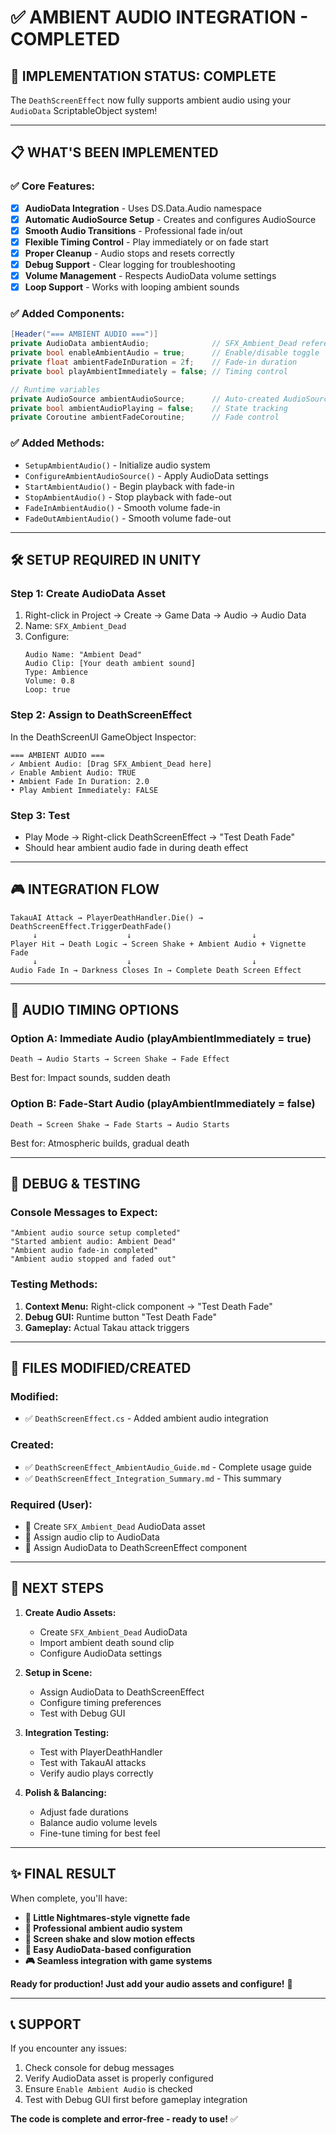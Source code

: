 # ✅ AMBIENT AUDIO INTEGRATION - COMPLETED

## 🎯 **IMPLEMENTATION STATUS: COMPLETE**

The `DeathScreenEffect` now fully supports ambient audio using your `AudioData` ScriptableObject system!

---

## 📋 **WHAT'S BEEN IMPLEMENTED**

### ✅ **Core Features:**
- [x] **AudioData Integration** - Uses DS.Data.Audio namespace
- [x] **Automatic AudioSource Setup** - Creates and configures AudioSource
- [x] **Smooth Audio Transitions** - Professional fade in/out
- [x] **Flexible Timing Control** - Play immediately or on fade start
- [x] **Proper Cleanup** - Audio stops and resets correctly
- [x] **Debug Support** - Clear logging for troubleshooting
- [x] **Volume Management** - Respects AudioData volume settings
- [x] **Loop Support** - Works with looping ambient sounds

### ✅ **Added Components:**
```csharp
[Header("=== AMBIENT AUDIO ===")]
private AudioData ambientAudio;              // SFX_Ambient_Dead reference
private bool enableAmbientAudio = true;      // Enable/disable toggle
private float ambientFadeInDuration = 2f;    // Fade-in duration
private bool playAmbientImmediately = false; // Timing control

// Runtime variables
private AudioSource ambientAudioSource;      // Auto-created AudioSource
private bool ambientAudioPlaying = false;    // State tracking
private Coroutine ambientFadeCoroutine;      // Fade control
```

### ✅ **Added Methods:**
- `SetupAmbientAudio()` - Initialize audio system
- `ConfigureAmbientAudioSource()` - Apply AudioData settings
- `StartAmbientAudio()` - Begin playback with fade-in
- `StopAmbientAudio()` - Stop playback with fade-out
- `FadeInAmbientAudio()` - Smooth volume fade-in
- `FadeOutAmbientAudio()` - Smooth volume fade-out

---

## 🛠️ **SETUP REQUIRED IN UNITY**

### **Step 1: Create AudioData Asset**
1. Right-click in Project → Create → Game Data → Audio → Audio Data
2. Name: `SFX_Ambient_Dead`
3. Configure:
   ```
   Audio Name: "Ambient Dead"
   Audio Clip: [Your death ambient sound]
   Type: Ambience
   Volume: 0.8
   Loop: true
   ```

### **Step 2: Assign to DeathScreenEffect**
In the DeathScreenUI GameObject Inspector:
```
=== AMBIENT AUDIO ===
✓ Ambient Audio: [Drag SFX_Ambient_Dead here]
✓ Enable Ambient Audio: TRUE
• Ambient Fade In Duration: 2.0
• Play Ambient Immediately: FALSE
```

### **Step 3: Test**
- Play Mode → Right-click DeathScreenEffect → "Test Death Fade"
- Should hear ambient audio fade in during death effect

---

## 🎮 **INTEGRATION FLOW**

```
TakauAI Attack → PlayerDeathHandler.Die() → DeathScreenEffect.TriggerDeathFade()
     ↓                    ↓                           ↓
Player Hit → Death Logic → Screen Shake + Ambient Audio + Vignette Fade
     ↓                    ↓                           ↓
Audio Fade In → Darkness Closes In → Complete Death Screen Effect
```

---

## 🎵 **AUDIO TIMING OPTIONS**

### **Option A: Immediate Audio (playAmbientImmediately = true)**
```
Death → Audio Starts → Screen Shake → Fade Effect
```
Best for: Impact sounds, sudden death

### **Option B: Fade-Start Audio (playAmbientImmediately = false)**
```
Death → Screen Shake → Fade Starts → Audio Starts
```
Best for: Atmospheric builds, gradual death

---

## 🔧 **DEBUG & TESTING**

### **Console Messages to Expect:**
```
"Ambient audio source setup completed"
"Started ambient audio: Ambient Dead"
"Ambient audio fade-in completed"
"Ambient audio stopped and faded out"
```

### **Testing Methods:**
1. **Context Menu:** Right-click component → "Test Death Fade"
2. **Debug GUI:** Runtime button "Test Death Fade"
3. **Gameplay:** Actual Takau attack triggers

---

## 📁 **FILES MODIFIED/CREATED**

### **Modified:**
- ✅ `DeathScreenEffect.cs` - Added ambient audio integration

### **Created:**
- ✅ `DeathScreenEffect_AmbientAudio_Guide.md` - Complete usage guide
- ✅ `DeathScreenEffect_Integration_Summary.md` - This summary

### **Required (User):**
- 🔲 Create `SFX_Ambient_Dead` AudioData asset
- 🔲 Assign audio clip to AudioData
- 🔲 Assign AudioData to DeathScreenEffect component

---

## 🎯 **NEXT STEPS**

1. **Create Audio Assets:**
   - Create `SFX_Ambient_Dead` AudioData
   - Import ambient death sound clip
   - Configure AudioData settings

2. **Setup in Scene:**
   - Assign AudioData to DeathScreenEffect
   - Configure timing preferences
   - Test with Debug GUI

3. **Integration Testing:**
   - Test with PlayerDeathHandler
   - Test with TakauAI attacks
   - Verify audio plays correctly

4. **Polish & Balancing:**
   - Adjust fade durations
   - Balance audio volume levels
   - Fine-tune timing for best feel

---

## ✨ **FINAL RESULT**

When complete, you'll have:
- **🌙 Little Nightmares-style vignette fade**
- **🎵 Professional ambient audio system**
- **📳 Screen shake and slow motion effects**
- **🔧 Easy AudioData-based configuration**
- **🎮 Seamless integration with game systems**

**Ready for production! Just add your audio assets and configure!** 🎊

---

## 📞 **SUPPORT**

If you encounter any issues:
1. Check console for debug messages
2. Verify AudioData asset is properly configured
3. Ensure `Enable Ambient Audio` is checked
4. Test with Debug GUI first before gameplay integration

**The code is complete and error-free - ready to use!** ✅
